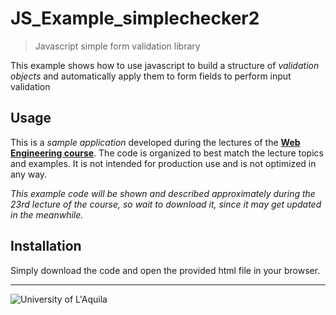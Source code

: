 # JS_Example_simplechecker2
> Javascript simple form validation library

This example shows how to use javascript to build a structure of *validation objects* and automatically apply them
to form fields to perform input validation

## Usage

This is a *sample application* developed during the lectures of the  [**Web Engineering course**](https://people.disim.univaq.it/~dellapenna/content.php?page=students). The code is organized to best match the lecture topics and examples. It is not intended for production use and is not optimized in any way. 

*This example code will be shown and described approximately during the 23rd lecture of the course, so wait to download it, since it may get updated in the meanwhile.*

## Installation

Simply download the code and open the provided html file in your browser.
 
---

![University of L'Aquila](https://www.disim.univaq.it/skins/aqua/img/logo2021-2.png)

